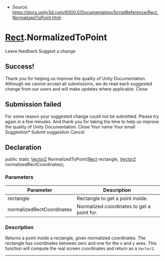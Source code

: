 * Source: https://docs.unity3d.com/6000.0/Documentation/ScriptReference/Rect.NormalizedToPoint.html

#  [Rect](https://docs.unity3d.com/6000.0/Documentation/ScriptReference/Rect.html).NormalizedToPoint
Leave feedback
Suggest a change
## Success!
Thank you for helping us improve the quality of Unity Documentation. Although we cannot accept all submissions, we do read each suggested change from our users and will make updates where applicable.
Close
## Submission failed
For some reason your suggested change could not be submitted. Please <a>try again</a> in a few minutes. And thank you for taking the time to help us improve the quality of Unity Documentation.
Close
Your name Your email Suggestion* Submit suggestion
Cancel
## Declaration
public static [Vector2](https://docs.unity3d.com/6000.0/Documentation/ScriptReference/Vector2.html) NormalizedToPoint([Rect](https://docs.unity3d.com/6000.0/Documentation/ScriptReference/Rect.html) rectangle, [Vector2](https://docs.unity3d.com/6000.0/Documentation/ScriptReference/Vector2.html) normalizedRectCoordinates); 
### Parameters
Parameter | Description  
---|---  
rectangle | Rectangle to get a point inside.  
normalizedRectCoordinates | Normalized coordinates to get a point for.  
### Description
Returns a point inside a rectangle, given normalized coordinates.
The rectangle has coordinates between zero and one for the x and y axes. This function will compute the real screen coordinates and return as a `Vector2`.
* * *
